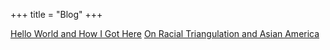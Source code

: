 +++
title = "Blog"
+++

[Hello World and How I Got Here](/how-to-build-a-free-website)
[On Racial Triangulation and Asian America](//triangulating_asian_americans.md)
